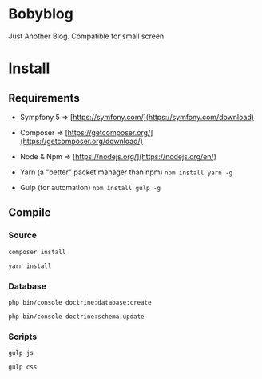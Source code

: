 # Bobyblog

Just Another Blog. Compatible for small screen

#  Install

## Requirements

  - Sympfony 5  => [https://symfony.com/](https://symfony.com/download)
  
  - Composer => [https://getcomposer.org/](https://getcomposer.org/download/) 
  
  - Node & Npm => [https://nodejs.org/](https://nodejs.org/en/)

- Yarn (a "better" packet manager than npm) `npm install yarn -g`
- Gulp (for automation) `npm install gulp -g`

## Compile

### Source

`composer install`

`yarn install`

### Database

`php bin/console doctrine:database:create`

`php bin/console doctrine:schema:update`
 
 ### Scripts
 
`gulp js`

`gulp css`
